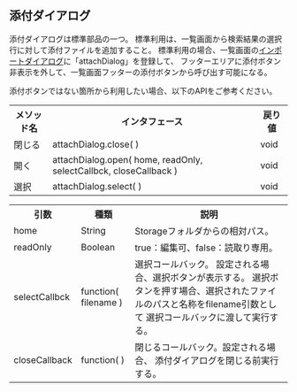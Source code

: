 ## 添付ダイアログ

添付ダイアログは標準部品の一つ。
標準利用は、一覧画面から検索結果の選択行に対して添付ファイルを追加すること。
標準利用の場合、一覧画面の[インポートダイアログ](base.imports.md)に「attachDialog」を登録して、
フッターエリアに添付ボタン非表示を外して、一覧画面フッターの添付ボタンから呼び出す可能になる。

添付ボタンではない箇所から利用したい場合、以下のAPIをご参考ください。

<table>
<tr><th>メソッド名</th><th>インタフェース</th><th>戻り値</th></tr>
<tr><td>閉じる</td><td>attachDialog.close( )</td><td>void</td></tr>
<tr><td>開く</td><td>attachDialog.open( home, readOnly, selectCallbck, closeCallback )</td><td>void</td></tr>
<tr><td>選択</td><td>attachDialog.select( )</td><td>void</td></tr>
</table>

<table>
<tr><th>引数</th><th>種類</th><th>説明</th></tr>
<tr><td>home</td><td>String</td><td>Storageフォルダからの相対パス。</td></tr>
<tr><td>readOnly</td><td>Boolean</td><td>true：編集可、false：読取り専用。</td></tr>
<tr><td>selectCallbck</td><td>function( filename )</td><td>選択コールバック。
設定される場合、選択ボタンが表示する。
選択ボタンを押す場合、選択されたファイルのパスと名称をfilename引数として
選択コールバックに渡して実行する。</td></tr>
<tr><td>closeCallback</td><td>function( )</td><td>閉じるコールバック。設定される場合、
添付ダイアログを閉じる前実行する。
</td></tr>
</table>
